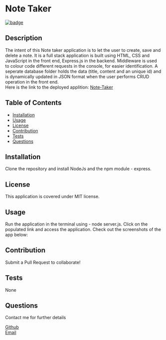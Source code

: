 <h1>Note Taker  </h1>

[![badge](https://img.shields.io/badge/license-MIT-yellowgreen)](https://opensource.org/licenses/MIT)<br>

## Description
  The intent of this Note taker application is to let the user to create, save and delete a note. It is a full stack application is built using HTML, CSS and JavaScript in the front end, Express.js in the backend. Middleware is used to colour code different requests in the console, for easier identification. A seperate database folder holds the data (title, content and an unique id) and is dynamically updated in JSON format when the user performs CRUD operation in the front end.<br>
  Here is the link to the deployed applition: [Note-Taker](https://note-taker-app-expressjs.herokuapp.com/)  

## Table of Contents
  - [Installation](#Installation)
  - [Usage](#Usage)
  - [License](#License)
  - [Contribution](#Contribution)
  - [Tests](#Tests) 
  - [Questions](#Questions)
  
## Installation
  Clone the repository and install NodeJs and the npm module - express.

## License
  This application is covered under MIT license.

## Usage
  Run the application in the terminal using - node server.js. 
  Click on the populated link and access the application. Check out the screenshots of the app below:

## Contribution
  Submit a Pull Request to collaborate!

## Tests
  None

## Questions
  Contact me for further details

  [Github](https://github.com/anushaselvan)<br>
  [Email](mailto:anushaselvan@gmail.com)  